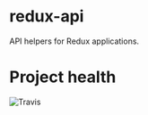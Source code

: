 # redux-api
API helpers for Redux applications.

# Project health

![Travis](https://travis-ci.org/mykulyak/redux-api.svg?branch=master)

